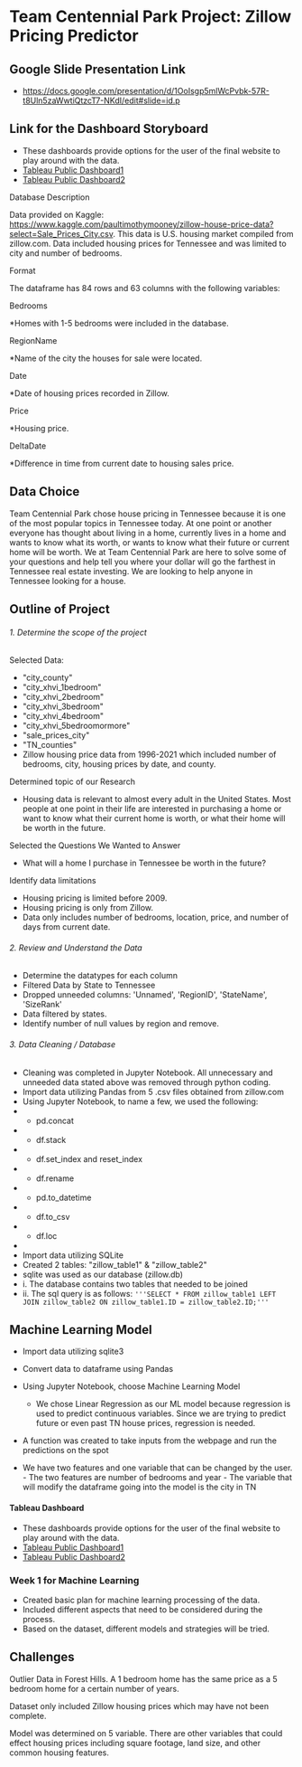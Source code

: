 # Team Centennial Park Project: Zillow Pricing Predictor

## Google Slide Presentation Link

* https://docs.google.com/presentation/d/1OoIsgp5mlWcPvbk-57R-t8Uln5zaWwtiQtzcT7-NKdI/edit#slide=id.p

## Link for the Dashboard Storyboard

* These dashboards provide options for the user of the final website to play around with the data.
* [Tableau Public Dashboard1](https://public.tableau.com/views/TNHousingForecastandMap/TN_House_Forecast?:language=en-US&publish=yes&:display_count=n&:origin=viz_share_link)
* [Tableau Public Dashboard2](https://public.tableau.com/views/TNCountyPrices/CountiesDash?:language=en-US&publish=yes&:display_count=n&:origin=viz_share_link)

Database Description

Data provided on Kaggle: https://www.kaggle.com/paultimothymooney/zillow-house-price-data?select=Sale_Prices_City.csv. This data is U.S. housing market compiled from zillow.com. Data included housing prices for Tennessee and was limited to city and number of bedrooms.

Format

The dataframe has 84 rows and 63 columns with the following variables:

Bedrooms

*Homes with 1-5 bedrooms were included in the database.

RegionName

*Name of the city the houses for sale were located.

Date

*Date of housing prices recorded in Zillow.

Price

*Housing price.

DeltaDate

*Difference in time from current date to housing sales price.

## Data Choice

Team Centennial Park chose house pricing in Tennessee because it is one of the most popular topics in Tennessee today. At one point or another everyone has thought about living in a home, currently lives in a home and wants to know what its worth, or wants to know what their future or current home will be worth. We at Team Centennial Park are here to solve some of your questions and help tell you where your dollar will go the farthest in Tennessee real estate investing. We are looking to help anyone in Tennessee looking for a house. 

## Outline of Project

###### 1. Determine the scope of the project

Selected Data:
- "city_county"
- "city_xhvi_1bedroom"
- "city_xhvi_2bedroom"
- "city_xhvi_3bedroom"
- "city_xhvi_4bedroom"
- "city_xhvi_5bedroomormore"
- "sale_prices_city"
- "TN_counties"
- Zillow housing price data from 1996-2021 which included number of bedrooms, city, housing prices by date, and county.

Determined topic of our Research
- Housing data is relevant to almost every adult in the United States. Most people at one point in their life are interested in purchasing a home or want to know what their current home is worth, or what their home will be worth in the future.

Selected the Questions We Wanted to Answer
- What will a home I purchase in Tennessee be worth in the future?

Identify data limitations
- Housing pricing is limited before 2009.
- Housing pricing is only from Zillow.
- Data only includes number of bedrooms, location, price, and number of days from current date. 

###### 2. Review and Understand the Data
- Determine the datatypes for each column
- Filtered Data by State to Tennessee
- Dropped unneeded columns: 'Unnamed', 'RegionID', 'StateName', 'SizeRank'
- Data filtered by states.
- Identify number of null values by region and remove.

###### 3. Data Cleaning / Database
- Cleaning was completed in Jupyter Notebook. All unnecessary and unneeded data stated above was removed through python coding.
- Import data utilizing Pandas from 5 .csv files obtained from zillow.com
- Using Jupyter Notebook, to name a few, we used the following:
- 	- pd.concat
- 	- df.stack
- 	- df.set_index and reset_index
- 	- df.rename
- 	- pd.to_datetime
- 	- df.to_csv
- 	- df.loc
- 	
- Import data utilizing SQLite
- Created 2 tables: "zillow_table1" & "zillow_table2"
- sqlite was used as our database (zillow.db)
- 	i. The database contains two tables that needed to be joined
- 	ii. The sql query is as follows:
		`'''SELECT *
		FROM zillow_table1
		LEFT JOIN zillow_table2
		ON zillow_table1.ID = zillow_table2.ID;'''`

## Machine Learning Model
- Import data utilizing sqlite3
- Convert data to dataframe using Pandas
- Using Jupyter Notebook, choose Machine Learning Model
	- We chose Linear Regression as our ML model because regression is used to predict continuous variables. Since we are trying to predict future or even past TN house prices, regression is needed.
	
- A function was created to take inputs from the webpage and run the predictions on the spot
- We have two features and one variable that can be changed by the user.
		- The two features are number of bedrooms and year
		- The variable that will modify the dataframe going into the model is the city in TN

#### Tableau Dashboard
* These dashboards provide options for the user of the final website to play around with the data.
* [Tableau Public Dashboard1](https://public.tableau.com/views/TNHousingForecastandMap/TN_House_Forecast?:language=en-US&publish=yes&:display_count=n&:origin=viz_share_link)
* [Tableau Public Dashboard2](https://public.tableau.com/views/TNCountyPrices/CountiesDash?:language=en-US&publish=yes&:display_count=n&:origin=viz_share_link)

### Week 1 for Machine Learning
* Created basic plan for machine learning processing of the data.
* Included different aspects that need to be considered during the process.
* Based on the dataset, different models and strategies will be tried.

## Challenges

Outlier Data in Forest Hills. A 1 bedroom home has the same price as a 5 bedroom home for a certain number of years.

Dataset only included Zillow housing prices which may have not been complete.

Model was determined on 5 variable. There are other variables that could effect housing prices including square footage, land size, and other common housing features.



		
                   
               
